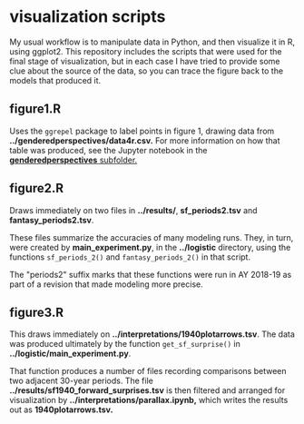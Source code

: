 visualization scripts
=====================

My usual workflow is to manipulate data in Python, and then visualize it in R, using ggplot2. This repository includes the scripts that were used for the final stage of visualization, but in each case I have tried to provide some clue about the source of the data, so you can trace the figure back to the models that produced it.

figure1.R
----------

Uses the ```ggrepel``` package to label points in figure 1, drawing data from **../genderedperspectives/data4r.csv.** For more information on how that table was produced, see the Jupyter notebook in the [**genderedperspectives** subfolder.](https://github.com/tedunderwood/measureperspective/tree/master/genderedperspectives)

figure2.R
---------

Draws immediately on two files in **../results/**, **sf_periods2.tsv** and **fantasy_periods2.tsv**.

These files summarize the accuracies of many modeling runs. They, in turn, were created by **main_experiment.py**, in the **../logistic** directory, using the functions ```sf_periods_2()``` and ```fantasy_periods_2()``` in that script.

The "periods2" suffix marks that these functions were run in AY 2018-19 as part of a revision that made modeling more precise.

figure3.R
----------

This draws immediately on **../interpretations/1940plotarrows.tsv**. The data was produced ultimately by the function ```get_sf_surprise()``` in **../logistic/main_experiment.py**.

That function produces a number of files recording comparisons between two adjacent 30-year periods. The file **../results/sf1940_forward_surprises.tsv** is then filtered and arranged for visualization by **../interpretations/parallax.ipynb,** which writes the results out as **1940plotarrows.tsv.**
